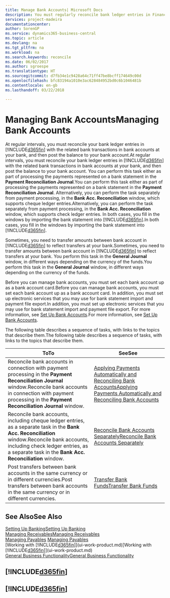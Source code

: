 ```yaml
---
title: Manage Bank Accounts| Microsoft Docs
description: You must regularly reconcile bank ledger entries in Financials with the related bank transactions in your bank accounts.
services: project-madeira
documentationcenter: 
author: SorenGP
ms.service: dynamics365-business-central
ms.topic: article
ms.devlang: na
ms.tgt_pltfrm: na
ms.workload: na
ms.search.keywords: reconcile
ms.date: 06/02/2017
ms.author: sgroespe
ms.translationtype: HT
ms.sourcegitcommit: d7fb34e1c9428a64c71ff47be8bcff174649c00d
ms.openlocfilehash: bfc83194a1010e3ac628484952bd0c6b1046481b
ms.contentlocale: en-gb
ms.lasthandoff: 03/22/2018

---
```

# <a name="managing-bank-accounts"></a><span data-ttu-id="44c0a-103">Managing Bank Accounts</span><span class="sxs-lookup"><span data-stu-id="44c0a-103">Managing Bank Accounts</span></span>
<span data-ttu-id="44c0a-104">At regular intervals, you must reconcile your bank ledger entries in [!INCLUDE[d365fin](includes/d365fin_md.md)] with the related bank transactions in bank accounts at your bank, and then post the balance to your bank account.</span><span class="sxs-lookup"><span data-stu-id="44c0a-104">At regular intervals, you must reconcile your bank ledger entries in [!INCLUDE[d365fin](includes/d365fin_md.md)] with the related bank transactions in bank accounts at your bank, and then post the balance to your bank account.</span></span> <span data-ttu-id="44c0a-105">You can perform this task either as part of processing the payments represented on a bank statement in the **Payment Reconciliation Journal**.</span><span class="sxs-lookup"><span data-stu-id="44c0a-105">You can perform this task either as part of processing the payments represented on a bank statement in the **Payment Reconciliation Journal**.</span></span> <span data-ttu-id="44c0a-106">Alternatively, you can perform the task separately from payment processing, in the **Bank Acc. Reconciliation** window, which supports cheque ledger entries.</span><span class="sxs-lookup"><span data-stu-id="44c0a-106">Alternatively, you can perform the task separately from payment processing, in the **Bank Acc. Reconciliation** window, which supports check ledger entries.</span></span> <span data-ttu-id="44c0a-107">In both cases, you fill in the windows by importing the bank statement into [!INCLUDE[d365fin](includes/d365fin_md.md)].</span><span class="sxs-lookup"><span data-stu-id="44c0a-107">In both cases, you fill in the windows by importing the bank statement into [!INCLUDE[d365fin](includes/d365fin_md.md)].</span></span>

<span data-ttu-id="44c0a-108">Sometimes, you need to transfer amounts between bank account in [!INCLUDE[d365fin](includes/d365fin_md.md)] to reflect transfers at your bank.</span><span class="sxs-lookup"><span data-stu-id="44c0a-108">Sometimes, you need to transfer amounts between bank account in [!INCLUDE[d365fin](includes/d365fin_md.md)] to reflect transfers at your bank.</span></span> <span data-ttu-id="44c0a-109">You perform this task in the **General Journal** window, in different ways depending on the currency of the funds.</span><span class="sxs-lookup"><span data-stu-id="44c0a-109">You perform this task in the **General Journal** window, in different ways depending on the currency of the funds.</span></span>

<span data-ttu-id="44c0a-110">Before you can manage bank accounts, you must set each bank account up as a bank account card.</span><span class="sxs-lookup"><span data-stu-id="44c0a-110">Before you can manage bank accounts, you must set each bank account up as a bank account card.</span></span> <span data-ttu-id="44c0a-111">In addition, you must set up electronic services that you may use for bank statement import and payment file export.</span><span class="sxs-lookup"><span data-stu-id="44c0a-111">In addition, you must set up electronic services that you may use for bank statement import and payment file export.</span></span> <span data-ttu-id="44c0a-112">For more information, see [Set Up Bank Accounts](bank-setup-banking.md).</span><span class="sxs-lookup"><span data-stu-id="44c0a-112">For more information, see [Set Up Bank Accounts](bank-setup-banking.md).</span></span>

<span data-ttu-id="44c0a-113">The following table describes a sequence of tasks, with links to the topics that describe them.</span><span class="sxs-lookup"><span data-stu-id="44c0a-113">The following table describes a sequence of tasks, with links to the topics that describe them.</span></span>

| <span data-ttu-id="44c0a-114">To</span><span class="sxs-lookup"><span data-stu-id="44c0a-114">To</span></span> | <span data-ttu-id="44c0a-115">See</span><span class="sxs-lookup"><span data-stu-id="44c0a-115">See</span></span> |
| --- | --- |
| <span data-ttu-id="44c0a-116">Reconcile bank accounts in connection with payment processing in the **Payment Reconciliation Journal** window.</span><span class="sxs-lookup"><span data-stu-id="44c0a-116">Reconcile bank accounts in connection with payment processing in the **Payment Reconciliation Journal** window.</span></span> |[<span data-ttu-id="44c0a-117">Applying Payments Automatically and Reconciling Bank Accounts</span><span class="sxs-lookup"><span data-stu-id="44c0a-117">Applying Payments Automatically and Reconciling Bank Accounts</span></span>](receivables-apply-payments-auto-reconcile-bank-accounts.md) |
| <span data-ttu-id="44c0a-118">Reconcile bank accounts, including cheque ledger entries, as a separate task in the **Bank Acc. Reconciliation** window.</span><span class="sxs-lookup"><span data-stu-id="44c0a-118">Reconcile bank accounts, including check ledger entries, as a separate task in the **Bank Acc. Reconciliation** window.</span></span> |[<span data-ttu-id="44c0a-119">Reconcile Bank Accounts Separately</span><span class="sxs-lookup"><span data-stu-id="44c0a-119">Reconcile Bank Accounts Separately</span></span>](bank-how-reconcile-bank-accounts-separately.md) |
| <span data-ttu-id="44c0a-120">Post transfers between bank accounts in the same currency or in different currencies.</span><span class="sxs-lookup"><span data-stu-id="44c0a-120">Post transfers between bank accounts in the same currency or in different currencies.</span></span> |[<span data-ttu-id="44c0a-121">Transfer Bank Funds</span><span class="sxs-lookup"><span data-stu-id="44c0a-121">Transfer Bank Funds</span></span>](bank-how-transfer-bank-funds.md) |

## <a name="see-also"></a><span data-ttu-id="44c0a-122">See Also</span><span class="sxs-lookup"><span data-stu-id="44c0a-122">See Also</span></span>
[<span data-ttu-id="44c0a-123">Setting Up Banking</span><span class="sxs-lookup"><span data-stu-id="44c0a-123">Setting Up Banking</span></span>](bank-setup-banking.md)  
[<span data-ttu-id="44c0a-124">Managing Receivables</span><span class="sxs-lookup"><span data-stu-id="44c0a-124">Managing Receivables</span></span>](receivables-manage-receivables.md)  
<span data-ttu-id="44c0a-125">[Managing Payables](payables-manage-payables.md)  </span><span class="sxs-lookup"><span data-stu-id="44c0a-125">[Managing Payables](payables-manage-payables.md)  </span></span>  
<span data-ttu-id="44c0a-126">[Working with [!INCLUDE[d365fin](includes/d365fin_md.md)]](ui-work-product.md)</span><span class="sxs-lookup"><span data-stu-id="44c0a-126">[Working with [!INCLUDE[d365fin](includes/d365fin_md.md)]](ui-work-product.md)</span></span>  
[<span data-ttu-id="44c0a-127">General Business Functionality</span><span class="sxs-lookup"><span data-stu-id="44c0a-127">General Business Functionality</span></span>](ui-across-business-areas.md)  

## [!INCLUDE[d365fin](includes/free_trial_md.md)]  
## [!INCLUDE[d365fin](includes/training_link_md.md)]

